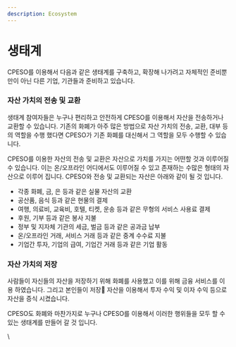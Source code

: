 ```yaml
---
description: Ecosystem
---
```


# 생태계

CPESO를 이용해서 다음과 같은 생태계를 구축하고, 확장해 나가려고 자체적인 준비뿐 만이 아닌 다른 기업, 기관들과 준비하고 있습니다.

### 자산 가치의 전송 및 교환

생태계 참여자들은 누구나 편리하고 안전하게 CPESO를 이용해서 자산을 전송하거나 교환할 수 있습니다. 기존의 화폐가 아주 많은 방법으로 자산 가치의 전송, 교환, 대부 등의 역할을 수행 했다면 CPESO가 기존 화폐를 대신해서 그 역할을 모두 수행할 수 있습니다.



CPESO를 이용한 자산의 전송 및 교환은 자산으로 가치를 가지는 어떤할 것과 이루어질수 있습니다. 이는 온/오프라인 어디에서도 이루어질 수 있고 존재하는 수많은 형태의 자산으로 이루어 집니다. CPESO와 전송 및 교환되는 자산은 아래와 같이 될 것 입니다.

* 각종 화폐, 금, 은 등과 같은 실물 자산의 교환
* 공산품, 음식 등과 같은 현물의 결제
* 여행, 의료비, 교육비, 호텔, 티켓, 운송 등과 같은 무형의 서비스 사용료 결제
* 후원, 기부 등과 같은 봉사 지불
* 정부 및 지자체 기관의 세금, 벌금 등과 같은 공과금 납부
* 온/오프라인 거래, 서비스 거래 등과 같은 중계 수수료 지불
* 기업간 투자, 기업의 급여, 기업간 거래 등과 같은 기업 활동

### 자산 가치의 저장

사람들이 자신들의 자산을 저장하기 위해 화폐를 사용했고 이를 위해 금융 서비스를 이용 하였습니다. 그리고 본인들이 저장 자산을 이용해서 투자 수익 및 이자 수익 등으로 자산을 증식 시켰습니다.&#x20;

CPESO도 화폐와 마찬가지로 누구나 CPESO를 이용해서 이러한 행위들을 모두 할 수 있는 생태계를 만들어 갈 것 입니다.

\


